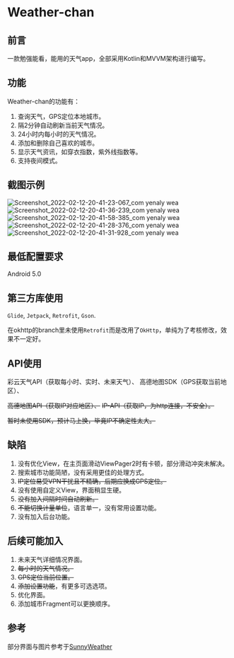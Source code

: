 # Weather-chan

## 前言
一款勉强能看，能用的天气app，全部采用Kotlin和MVVM架构进行编写。

## 功能
Weather-chan的功能有：
1. 查询天气，GPS定位本地城市。
2. 隔2分钟自动刷新当前天气情况。
3. 24小时内每小时的天气情况。
4. 添加和删除自己喜欢的城市。
5. 显示天气资讯，如穿衣指数，紫外线指数等。
6. 支持夜间模式。

## 截图示例
![Screenshot_2022-02-12-20-41-23-067_com yenaly wea](https://user-images.githubusercontent.com/92662107/153711830-b0ed73dd-65dc-4c45-9d22-595bce013af7.jpg)
![Screenshot_2022-02-12-20-41-36-239_com yenaly wea](https://user-images.githubusercontent.com/92662107/153711834-1125192a-2dbd-429b-bcde-6f6c6925e594.jpg)
![Screenshot_2022-02-12-20-41-58-385_com yenaly wea](https://user-images.githubusercontent.com/92662107/153711840-b40f0f59-13e0-4b9a-9f7a-4d800dfd5175.jpg)
![Screenshot_2022-02-12-20-41-28-376_com yenaly wea](https://user-images.githubusercontent.com/92662107/153711847-69279335-a24a-43b1-8373-0848fc0393c4.jpg)
![Screenshot_2022-02-12-20-41-31-928_com yenaly wea](https://user-images.githubusercontent.com/92662107/153711852-0f956d6c-ee0f-4b81-898b-3949b578e0e6.jpg)

## 最低配置要求
Android 5.0

## 第三方库使用
`Glide`, `Jetpack`, `Retrofit`, `Gson`.

在okhttp的branch里未使用`Retrofit`而是改用了`OkHttp`，单纯为了考核修改，效果不一定好。

## API使用
彩云天气API（获取每小时、实时、未来天气）、
高德地图SDK（GPS获取当前地区）、

~~高德地图API（获取IP对应地区）、~~
~~IP-API（获取IP，为http连接，不安全）。~~

~~暂时未使用SDK，预计马上换，毕竟IP不确定性太大。~~

## 缺陷
1. 没有优化View，在主页面滑动ViewPager2时有卡顿，部分滑动冲突未解决。
2. 搜索城市功能简陋，没有采用更佳的处理方式。
3. ~~IP定位易受VPN干扰且不精确，后期应换成GPS定位。~~
4. 没有使用自定义View，界面稍显生硬。
5. ~~没有加入间隔时间自动刷新。~~
6. ~~不能切换计量单位~~，语言单一，没有常用设置功能。
7. 没有加入后台功能。

## 后续可能加入
1. 未来天气详细情况界面。
2. ~~每小时的天气情况。~~
3. ~~GPS定位当前位置。~~
4. ~~添加设置功能~~，有更多可选选项。
5. 优化界面。
6. 添加城市Fragment可以更换顺序。

## 参考
部分界面与图片参考于[SunnyWeather](https://github.com/guolindev/SunnyWeather)
